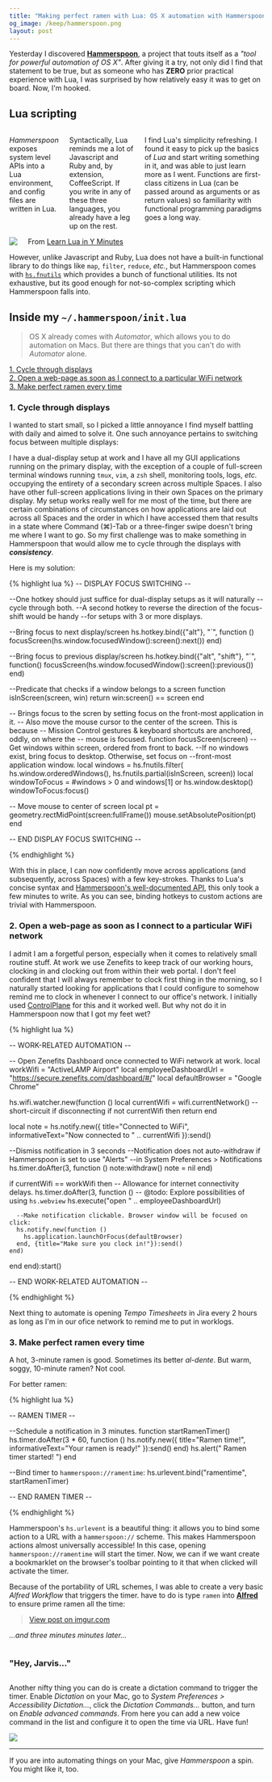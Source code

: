 ```yaml
---
title: "Making perfect ramen with Lua: OS X automation with Hammerspoon"
og_image: /keep/hammerspoon.png
layout: post
---
```


Yesterday I discovered __[Hammerspoon](http://www.hammerspoon.org)__, a project
that touts itself as a _"tool for powerful automation of OS X"_. After giving
it a try, not only did I find that statement to be true, but as someone who has 
__ZERO__ prior practical experience with Lua, I was surprised by how relatively easy it was to
get on board. Now, I'm hooked.

## __Lua scripting__

<div class="row">
    <div class="columns large-6">
    <p>
<em>Hammerspoon</em> exposes system level APIs into a Lua environment, and config files
are written in Lua.
    </p>
    <p>
    Syntactically, Lua reminds me a lot of Javascript and Ruby and, by extension, CoffeeScript. If you write in any of these three languages,
    you already have a leg up on the rest.
    </p>
    <p>
    I find Lua's simplicity refreshing. I found it easy to pick up the basics of <em>Lua</em> and start writing something in it, and was able to just learn more as I went. Functions are first-class citizens in Lua (can be passed around as arguments or as return values) so familiarity with functional programming paradigms goes a long way.
    </p>
    </div>
    <div class="columns large-6">
        <img src="/img/lua-preview.png">
        <div class="caption">From <a
        href="https://learnxinyminutes.com/docs/lua/" target="_blank">Learn Lua in Y Minutes</a></div>
    </div>
</div>

However, unlike Javascript and Ruby, Lua does not have a built-in
functional library to do things like `map`, `filter`, `reduce`,
_etc._, but Hammerspoon comes with [`hs.fnutils`](http://www.hammerspoon.org/docs/hs.fnutils.html) which provides a bunch of
functional utilities. Its not exhaustive, but its good enough for not-so-complex
scripting which Hammerspoon falls into.

## Inside my `~/.hammerspoon/init.lua`

> OS X already comes with _Automator_, which allows you to do automation on
Macs. But there are things that you  can't do with _Automator_ alone. 

<a href="#cycle-displays">1. Cycle through displays</a>
<br>
<a href="#webpage-on-wifi-connect">2. Open a web-page as soon as I connect to a particular WiFi network</a>
<br>
<a href="#perfect-ramen">3. Make perfect ramen every time</a>

<h3 id="cycle-displays">1. Cycle through displays</h3>

I wanted to start small, so I picked a little annoyance I find myself battling with daily and aimed to solve it. One such annoyance pertains to switching focus between multiple displays:

I have a dual-display setup at work and I have all my GUI applications running on the
primary display, with the exception of a couple of full-screen terminal windows running `tmux`, `vim`, a `zsh` shell, monitoring tools, logs, _etc._ occupying the
entirety of a secondary screen across multiple Spaces. I also have other full-screen applications
living in their own Spaces on the primary display. My setup works really well for me most of the time, but
there are certain combinations of circumstances on how applications are laid out across all
Spaces and the order in which I have accessed them that results in a state where
Command (⌘)-Tab or a three-finger swipe doesn't bring me where I want to go. So my
first challenge was to make something in Hammerspoon that would allow me to
cycle through the displays with ___consistency___.

Here is my solution:

{% highlight lua %}
-- DISPLAY FOCUS SWITCHING --

--One hotkey should just suffice for dual-display setups as it will naturally
--cycle through both.
--A second hotkey to reverse the direction of the focus-shift would be handy
--for setups with 3 or more displays.

--Bring focus to next display/screen
hs.hotkey.bind({"alt"}, "`", function ()
  focusScreen(hs.window.focusedWindow():screen():next())
end)

--Bring focus to previous display/screen
hs.hotkey.bind({"alt", "shift"}, "`", function() 
  focusScreen(hs.window.focusedWindow():screen():previous())
end)

--Predicate that checks if a window belongs to a screen
function isInScreen(screen, win)
  return win:screen() == screen
end

-- Brings focus to the scren by setting focus on the front-most application in it.
-- Also move the mouse cursor to the center of the screen. This is because
-- Mission Control gestures & keyboard shortcuts are anchored, oddly, on where the
-- mouse is focused.
function focusScreen(screen)
  --Get windows within screen, ordered from front to back.
  --If no windows exist, bring focus to desktop. Otherwise, set focus on
  --front-most application window.
  local windows = hs.fnutils.filter(
      hs.window.orderedWindows(),
      hs.fnutils.partial(isInScreen, screen))
  local windowToFocus = #windows > 0 and windows[1] or hs.window.desktop()
  windowToFocus:focus()

  -- Move mouse to center of screen
  local pt = geometry.rectMidPoint(screen:fullFrame())
  mouse.setAbsolutePosition(pt)
end

-- END DISPLAY FOCUS SWITCHING --

{% endhighlight %}

With this in place, I can now confidently move across applications (and
subsequently, across Spaces) with a few key-strokes. Thanks to Lua's concise syntax and [Hammerspoon's well-documented API](http://www.hammerspoon.org/docs/), this only took a few minutes to write. As you can see, binding hotkeys to custom actions are trivial with Hammerspoon.

<h3 id="webpage-on-wifi-connect">2. Open a web-page as soon as I connect to a particular WiFi network</h3>

I admit I am a forgetful person, especially when it comes to relatively small routine stuff.
At work we use Zenefits to keep track of our working hours, clocking in and
clocking out from within their web portal. I don't feel confident that I will
always remember to clock first thing in the morning, so I naturally started
looking for applications that I could configure to somehow remind me to clock in whenever I connect to our office's network. I initially used [ControlPlane](http://www.controlplaneapp.com/) for this and it worked well. But why not do it in Hammerspoon now that I got my feet wet?

{% highlight lua %}

-- WORK-RELATED AUTOMATION --

-- Open Zenefits Dashboard once connected to WiFi network at work.
local workWifi = "ActiveLAMP Airport"
local employeeDashboardUrl = "https://secure.zenefits.com/dashboard/#/"
local defaultBrowser = "Google Chrome"

hs.wifi.watcher.new(function ()
  local currentWifi = wifi.currentNetwork()
  -- short-circuit if disconnecting
  if not currentWifi then return end

  local note = hs.notify.new({
    title="Connected to WiFi", 
    informativeText="Now connected to " .. currentWifi
  }):send()

  --Dismiss notification in 3 seconds
  --Notification does not auto-withdraw if Hammerspoon is set to use "Alerts"
  --in System Preferences > Notifications
  hs.timer.doAfter(3, function ()
    note:withdraw()
    note = nil
  end)

  if currentWifi == workWifi then
    -- Allowance for internet connectivity delays.
    hs.timer.doAfter(3, function ()
      -- @todo: Explore possibilities of using `hs.webview`
      hs.execute("open " .. employeeDashboardUrl)

      --Make notification clickable. Browser window will be focused on click:
      hs.notify.new(function () 
        hs.application.launchOrFocus(defaultBrowser)
      end, {title="Make sure you clock in!"}):send()
    end)
  end
end):start()

-- END WORK-RELATED AUTOMATION --

{% endhighlight %}

Next thing to automate is opening _Tempo Timesheets_ in Jira every 2 hours as
long as I'm in our ofice network to remind me to put in worklogs.

<h3 id="perfect-ramen">3. Make perfect ramen every time</h3>

A hot, 3-minute ramen is good. Sometimes its better _al-dente_. But warm, soggy, 10-minute ramen? Not cool. 

For better ramen:

{% highlight lua %}

-- RAMEN TIMER --

--Schedule a notification in 3 minutes.
function startRamenTimer()
  hs.timer.doAfter(3 * 60, function ()
    hs.notify.new({
        title="Ramen time!",
        informativeText="Your ramen is ready!"
    }):send()
  end)
  hs.alert(" Ramen timer started! ")
end

--Bind timer to `hammerspoon://ramentime`:
hs.urlevent.bind("ramentime", startRamenTimer)

-- END RAMEN TIMER --

{% endhighlight %}

Hammerspoon's `hs.urlevent` is a beautiful thing: it allows you to bind some
action to a URL with a `hammerspoon://` scheme. This makes Hammerspoon actions
almost universally accessible! In this case, opening `hammerspoon://ramentime` will start the timer. Now, we can if we want create a bookmarklet on the browser's
toolbar pointing to it that when clicked will activate the timer.

Because of the portability of URL schemes, I was able to create a very basic _Alfred Workflow_ that triggers the timer. have to do is type `ramen` into [__Alfred__](https://www.alfredapp.com/) to ensure prime ramen all the time:

<div class="text-center">
<p>
<blockquote class="imgur-embed-pub" lang="en" data-id="cpZ73Xs"><a href="//imgur.com/cpZ73Xs">View post on imgur.com</a></blockquote><script async src="//s.imgur.com/min/embed.js" charset="utf-8"></script>
</p>
    <p>
        <em>...and three minutes minutes later...</em>
    </p>
    <p>
    <img src="/img/ramen-notification.png" alt="">
    </p>
</div>

### "Hey, Jarvis..."
<div class="row">
<div class="columns large-6">
<p>Another nifty thing you can do is create a dictation command to trigger the timer.
Enable <em>Dictation</em> on your Mac, go to <em>System Preferences > Accessibility
Dictation...</em>, click the <em>Dictation Commands...</em> button, and turn on <em>Enable advanced
commands</em>.
From here you can add a new voice command in the list and configure it to open the
time via URL. Have fun!</p>
</div>
<div class="columns large-6">
<img src="/img/ramen-dictation.png">
</div>
</div>


---

If you are into automating things on your Mac, give _Hammerspoon_ a spin. You
might like it, too.
